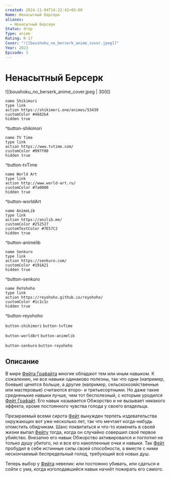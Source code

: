 ```yaml
---
created: 2024-11-04T14:22:42+03:00
Name: Ненасытный Берсерк
aliases:
  - Ненасытный Берсерк
Status: drop
Type: anime
Rating: R-17
Cover: "![[boushoku_no_berserk_anime_cover.jpeg]]"
Year: 2023
Episode: 3
---
```


# Ненасытный Берсерк

![[boushoku_no_berserk_anime_cover.jpeg | 300]]

```button
name Shikimori
type link
action https://shikimori.one/animes/53439
customColor #4682b4
hidden true
```
^button-shikimori

```button
name TV Time
type link
action https://www.tvtime.com/
customColor #997f00
hidden true
```
^button-tvTime

```button
name World Art
type link
action http://www.world-art.ru/
customColor #7a0000
hidden true
```
^button-worldArt

```button
name AnimeLib
type link
action https://anilib.me/
customColor #252527
customTextColor #7E57C2
hidden true
```
^button-animelib

```button
name Senkuro
type link
action https://senkuro.com/
customColor #191A21
hidden true
```
^button-senkuro

```button
name ReYohoho
type link
action https://reyohoho.github.io/reyohoho/
customColor #1c1c1c
hidden true
```
^button-reyohoho

`button-shikimori` `button-tvTime`

`button-worldArt` `button-animelib`

`button-senkuro` `button-reyohoho`

## Описание

В мире [Фейта Графайта](https://shikimori.one/characters/169766-fate-graphite) многие обладают тем или иным навыком. К сожалению, не все навыки одинаково полезны, так что одни (например, боевые) ценятся больше, а другие (например, сельскохозяйственные или мастеровые) считаются второ- и третьесортными. Но даже такие средненькие навыки лучше, чем тот бесполезный, с которым уродился [Фейт Графайт](https://shikimori.one/characters/169766-fate-graphite). Его навык называется Обжорство и не вызывает никакого эффекта, кроме постоянного чувства голода у своего владельца.

Презираемый всеми сирота [Фейт](https://shikimori.one/characters/169766-fate-graphite) вынужден терпеть издевательства окружающих вот уже несколько лет, так что мечтает когда-нибудь отомстить обидчикам. Шанс поквитаться и что-то изменить в своей жизни выпал [Фейту](https://shikimori.one/characters/169766-fate-graphite) тогда, когда он случайно совершил своё первое убийство. Внезапно его навык Обжорство активировался и поглотил не только душу убитого, но и все его накопленные очки и навыки. Так [Фейт](https://shikimori.one/characters/169766-fate-graphite) пробудил в себе истинные силы своей способности, а вместе с ними нескончаемый беспредельный голод, требующий всё новых душ.

Теперь выбор у [Фейта](https://shikimori.one/characters/169766-fate-graphite) невелик: или постоянно убивать, или сдаться и сойти с ума, когда изголодавшийся навык начнёт пожирать его самого.
